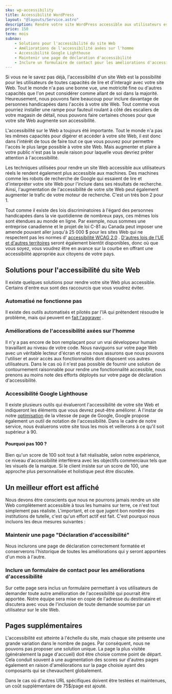 ```yaml
---
sku: wp-accessibility
title: Accessibilité WordPress
layout: "@layouts/Service.astro"
description: Rendre votre site WordPress accessible aux utilisateurs est désormais une obligation légale dans de nombreux endroits. Ne prenez pas de retard. Nous peaufinerons votre site Web pour qu'il soit correctement accessible et qu'il mène l'avenir du contenu en ligne pour tous.
price: 150
term: mois
subnav:
    - Solutions pour l'accessibilité du site Web
    - Améliorations de l'accessibilité axées sur l'homme
    - Accessibilité Google Lighthouse
    - Maintenir une page de déclaration d'accessibilité
    - Inclure un formulaire de contact pour les améliorations d'accessibilité
---
```


Si vous ne le savez pas déjà, l'accessibilité d'un site Web est la possibilité pour les utilisateurs de toutes capacités de lire et d'interagir avec votre site Web. Tout le monde n'a pas une bonne vue, une motricité fine ou d'autres capacités que l'on peut considérer comme allant de soi dans la majorité. Heureusement, nous pouvons faire beaucoup pour inclure davantage de personnes handicapées dans l'accès à votre site Web. Tout comme vous pourriez installer une rampe pour fauteuil roulant à côté des escaliers de votre magasin de détail, nous pouvons faire certaines choses pour que votre site Web augmente son accessibilité.

L'accessibilité sur le Web a toujours été importante. Tout le monde n'a pas les mêmes capacités pour digérer et accéder à votre site Web, il est donc dans l'intérêt de tous de faire tout ce que vous pouvez pour permettre l'accès le plus large possible à votre site Web. Mais augmenter et plaire à votre public n'est pas la seule raison pour laquelle vous devriez prêter attention à l'accessibilité.

Les techniques utilisées pour rendre un site Web accessible aux utilisateurs réels le rendent également plus accessible aux machines. Des machines comme les robots de recherche de Google qui essaient de lire et d'interpréter votre site Web pour l'inclure dans ses résultats de recherche. Ainsi, l'augmentation de l'accessibilité de votre site Web peut également augmenter le trafic de votre moteur de recherche. C'est un très bon 2 pour 1.

Tout comme il existe des lois discriminatoires à l'égard des personnes handicapées dans la vie quotidienne de nombreux pays, ces mêmes lois sont étendues au monde en ligne. Par exemple, nous sommes une entreprise canadienne et le projet de loi C-81 au Canada peut imposer une amende pouvant aller jusqu'à 25 000 $ pour les sites Web qui ne respectent pas les normes d' [accessibilité WCAG 2.0](https://www.w3.org/TR/WCAG20/) . [D'autres lois de l'UE et d'autres territoires](/how-to-achieve-great-accessibility-on-canadian-websites) seront également bientôt disponibles, donc où que vous soyez, vous voudrez être en avance sur la courbe en offrant une accessibilité appropriée aux citoyens de votre pays.

## Solutions pour l'accessibilité du site Web

Il existe quelques solutions pour rendre votre site Web plus accessible. Certains d'entre eux sont des raccourcis que vous voudrez éviter.

### Automatisé ne fonctionne pas

Il existe des outils automatisés et pilotés par l'IA qui prétendent résoudre le problème, mais qui peuvent en [fait l'aggraver](https://www.nytimes.com/2022/07/13/technology/ai-web-accessibility.html) .

### Améliorations de l'accessibilité axées sur l'homme

Il n'y a pas encore de bon remplaçant pour un vrai développeur humain travaillant au niveau de votre code. Nous naviguons sur votre page Web avec un véritable lecteur d'écran et nous nous assurons que nous pouvons l'utiliser et avoir accès aux fonctionnalités dont disposent vos autres utilisateurs. Dans le cas où il n'est pas possible de fournir une solution de contournement raisonnable pour rendre une fonctionnalité accessible, nous prenons au moins note des efforts déployés sur votre page de déclaration d'accessibilité.

### Accessibilité Google Lighthouse

Il existe plusieurs outils qui évalueront l'accessibilité de votre site Web et indiqueront les éléments que vous devrez peut-être améliorer. À l'instar de notre [optimisation](/wordpress-services/speed-optimization) de la vitesse de page de Google, Google propose également un outil de notation de l'accessibilité. Dans le cadre de notre service, nous évaluerons votre site tous les mois et veillerons à ce qu'il soit supérieur à 90.

#### Pourquoi pas 100 ?

Bien qu'un score de 100 soit tout à fait réalisable, selon notre expérience, ce niveau d'accessibilité interférera avec les objectifs commerciaux tels que les visuels de la marque. Si le client insiste sur un score de 100, une approche plus personnalisée et holistique peut être discutée.

## Un meilleur effort est affiché

Nous devons être conscients que nous ne pourrons jamais rendre un site Web complètement accessible à tous les humains sur terre, ce n'est tout simplement pas réaliste. L'important, et ce que jugent bon nombre des institutions de tutelle, c'est qu'un effort actif est fait. C'est pourquoi nous incluons les deux mesures suivantes :

### Maintenir une page "Déclaration d'accessibilité"

Nous inclurons une page de déclaration correctement formatée et conserverons l'historique de toutes les améliorations qui y seront apportées d'un mois à l'autre.

### Inclure un formulaire de contact pour les améliorations d'accessibilité

Sur cette page sera inclus un formulaire permettant à vos utilisateurs de demander toute autre amélioration de l'accessibilité qui pourrait être apportée. Notre équipe sera mise en copie de l'adresse du destinataire et discutera avec vous de l'inclusion de toute demande soumise par un utilisateur sur le site Web.

## Pages supplémentaires

L'accessibilité est atteinte à l'échelle du site, mais chaque site présente une grande variation dans le nombre de pages. Par conséquent, nous ne pouvons pas proposer une solution unique. La page la plus visitée (généralement la page d'accueil) doit être choisie comme point de départ. Cela conduit souvent à une augmentation des scores sur d'autres pages également en raison d'améliorations sur la page choisie ayant des composants qui se chevauchent globalement.

Dans le cas où d'autres URL spécifiques doivent être testées et maintenues, un coût supplémentaire de 75$/page est ajouté.
